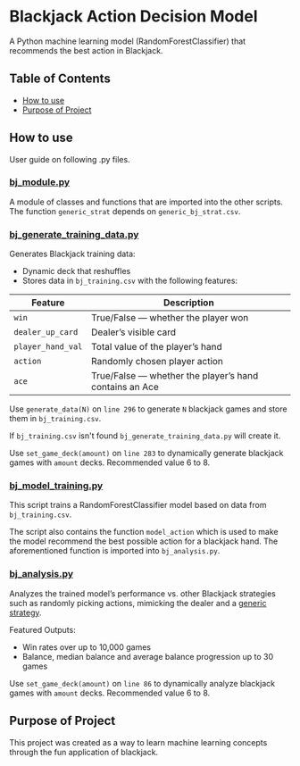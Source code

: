 
# Blackjack Action Decision Model

A Python machine learning model (RandomForestClassifier) that recommends the best action in Blackjack.

## Table of Contents
- [How to use](#how-to-use)
- [Purpose of Project](#purpose-of-project)

## How to use

User guide on following .py files.   


### [bj_module.py](./bj_module.py)

A module of classes and functions that are imported into the other scripts. The function `generic_strat` depends on `generic_bj_strat.csv`.


### [bj_generate_training_data.py](./bj_generate_training_data.py)

Generates Blackjack training data:
- Dynamic deck that reshuffles
- Stores data in `bj_training.csv` with the following features:

| Feature          | Description                                                                 |
|------------------|-----------------------------------------------------------------------------|
| `win`            | True/False — whether the player won                                         |
| `dealer_up_card` | Dealer’s visible card                                                       |
| `player_hand_val`| Total value of the player’s hand                                            |
| `action`         | Randomly chosen player action                                               |
| `ace`            | True/False — whether the player’s hand contains an Ace                      |


Use `generate_data(N)` on `line 296` to generate `N` blackjack games and store them in `bj_training.csv`.

If `bj_training.csv` isn't found `bj_generate_training_data.py` will create it.

Use `set_game_deck(amount)` on `line 283` to dynamically generate blackjack games with `amount` decks. Recommended value 6 to 8.


### [bj_model_training.py](./bj_model_training.py)  

This script trains a RandomForestClassifier model based on data from `bj_training.csv`. 

The script also contains the function `model_action` which is used to make the model recommend the best possible action for a blackjack hand. The aforementioned function is imported into `bj_analysis.py`. 


### [bj_analysis.py](./bj_analysis.py)  

Analyzes the trained model’s performance vs. other Blackjack strategies such as randomly picking actions, mimicking the dealer and a [generic strategy](https://www.blackjackapprenticeship.com/blackjack-strategy-charts/). 

Featured Outputs:
- Win rates over up to 10,000 games  
- Balance, median balance and average balance progression up to 30 games    

Use `set_game_deck(amount)` on `line 86` to dynamically analyze blackjack games with `amount` decks. Recommended value 6 to 8.

## Purpose of Project

This project was created as a way to learn machine learning concepts through the fun application of blackjack.

